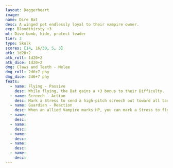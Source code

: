 ```yaml
---
layout: Daggerheart
image:
name: Dire Bat
desc: A winged pet endlessly loyal to their vampire owner.
exp: Bloodthirsty +3
mt: Dive-bomb, hide, protect leader
tier: 3
type: Skulk
scores: [14, 16/30, 5, 3]
atk: 1d20+2
atk_roll: 1d20+2
atk_dice: 1d20+2
dmg: Claws and Teeth - Melee
dmg_roll: 2d6+7 phy
dmg_dice: 2d6+7 phy
feats:
  - name: Flying - Passive
    desc: While flying, the Bat gains a +3 bonus to their Difficulty.
  - name: Screech - Action
    desc: Mark a Stress to send a high-pitch screech out toward all targets in front of the Bat within Far range. Those targets must mark 1d4 Stress.
  - name: Guardian - Reaction
    desc: When an allied Vampire marks HP, you can mark a Stress to fly into Melee range of the attacker and make an attack with advantage against them. On a success, deal 2d6+2 physical damage.
  - name: 
    desc: 
  - name: 
    desc: 
  - name: 
    desc: 
  - name: 
    desc: 
  - name: 
    desc: 
---
```

